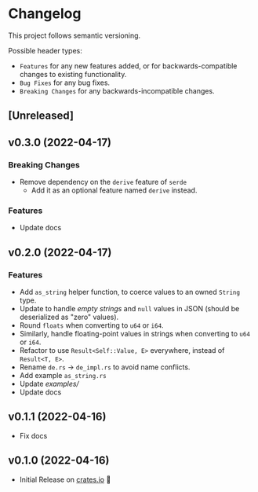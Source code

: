 # Changelog

This project follows semantic versioning.

Possible header types:

- `Features` for any new features added, or for backwards-compatible
  changes to existing functionality.
- `Bug Fixes` for any bug fixes.
- `Breaking Changes` for any backwards-incompatible changes.

## [Unreleased]
<!--
### Features
- Added a new struct `MyStruct` with the following methods:
  - `my_method()`
  - `other_method()`
-->

## v0.3.0 (2022-04-17)

### Breaking Changes
- Remove dependency on the `derive` feature of `serde`
  - Add it as an optional feature named `derive` instead.

### Features
- Update docs

## v0.2.0 (2022-04-17)

### Features

- Add `as_string` helper function, to coerce values to an owned `String` type.
- Update to handle *empty strings* and `null` values in JSON (should be deserialized as "zero" values).
- Round `floats` when converting to `u64` or `i64`.
- Similarly, handle floating-point values in strings when converting to `u64` or `i64`.
- Refactor to use `Result<Self::Value, E>` everywhere, instead of `Result<T, E>`.
- Rename `de.rs` -> `de_impl.rs` to avoid name conflicts.
- Add example `as_string.rs`
- Update *examples/*
- Update docs

## v0.1.1 (2022-04-16)

- Fix docs

## v0.1.0 (2022-04-16)

- Initial Release on [crates.io] :tada:

[crates.io]: https://crates.io/crates/serde-this-or-that
